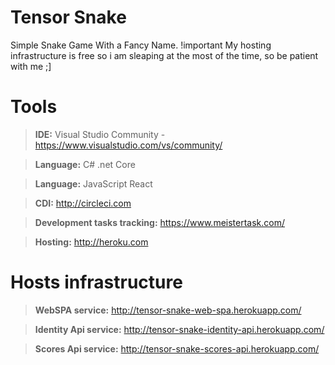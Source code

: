 # Tensor Snake
Simple Snake Game With a Fancy Name. !important My hosting infrastructure is free so i am sleaping at the most of the time, so be patient with me ;]

# Tools
>**IDE:** Visual Studio Community - https://www.visualstudio.com/vs/community/

>**Language:** C# .net Core

>**Language:** JavaScript React

>**CDI:** http://circleci.com

>**Development tasks tracking:** https://www.meistertask.com/

>**Hosting:** http://heroku.com

# Hosts infrastructure
>**WebSPA service:** http://tensor-snake-web-spa.herokuapp.com/

>**Identity Api service:** http://tensor-snake-identity-api.herokuapp.com/

>**Scores Api service:** http://tensor-snake-scores-api.herokuapp.com/


